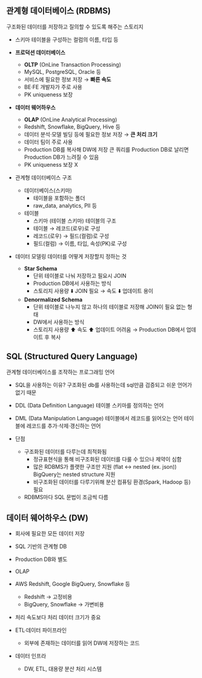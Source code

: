 ## 관계형 데이터베이스 (RDBMS)

구조화된 데이터를 저장하고 질의할 수 있도록 해주는 스토리지

- 스키마
테이블을 구성하는 컬럼의 이름, 타입 등

- **프로덕션 데이터베이스**
    - **OLTP** (OnLine Transaction Processing)
    - MySQL, PostgreSQL, Oracle 등
    - 서비스에 필요한 정보 저장 → **빠른 속도**
    - BE·FE 개발자가 주로 사용
    - PK uniqueness 보장
- **데이터 웨어하우스**
    - **OLAP** (OnLine Analytical Processing)
    - Redshift, Snowflake, BigQuery, Hive 등
    - 데이터 분석·모델 빌딩 등에 필요한 정보 저장 → **큰 처리 크기**
    - 데이터 팀이 주로 사용
    - Production DB를 복사해 DW에 저장
    큰 쿼리를 Production DB로 날리면 Production DB가 느려질 수 있음
    - PK uniqueness 보장 X

- 관계형 데이터베이스 구조
    - 데이터베이스(스키마)
        - 테이블을 포함하는 폴더
        - raw_data, analytics, PII 등
    - 테이블
        - 스키마 (테이블 스키마)
        테이블의 구조
        - 테이블 → 레코드(로우)로 구성
        - 레코드(로우) → 필드(컬럼)로 구성
        - 필드(컬럼) → 이름, 타입, 속성(PK)로 구성

- 데이터 모델링
데이터를 어떻게 저장할지 정하는 것
    - **Star Schema**
        - 단위 테이블로 나눠 저장하고 필요시 JOIN
        - Production DB에서 사용하는 방식
        - 스토리지 사용량 ⬇️
        JOIN 필요 → 속도 ⬇️
        업데이트 용이
    - **Denormalized Schema**
        - 단위 테이블로 나누지 않고 하나의 테이블로 저장해 JOIN이 필요 없는 형태
        - DW에서 사용하는 방식
        - 스토리지 사용량 ⬆️
        속도 ⬆️
        업데이트 어려움 → Production DB에서 업데이트 후 복사

## SQL (Structured Query Language)

관계형 데이터베이스를 조작하는 프로그래밍 언어

- SQL을 사용하는 이유?
구조화된 db를 사용하는데 sql만큼 검증되고 쉬운 언어가 없기 때문

- DDL (Data Definition Language)
테이블 스키마를 정의하는 언어
- DML (Data Manipulation Language)
테이블에서 레코드를 읽어오는 언어
테이블에 레코드를 추가·삭제·갱신하는 언어

- 단점
    - 구조화된 데이터를 다루는데 최적화됨
        - 정규표현식을 통해 비구조화된 데이터를 다룰 수 있으나 제약이 심함
        - 많은 RDBMS가 플랫한 구조만 지원 (flat ↔ nested (ex. json))
        BigQuery는 nested structure 지원
        - 비구조화된 데이터를 다루기위해 분산 컴퓨팅 환경(Spark, Hadoop 등) 필요
    - RDBMS마다 SQL 문법이 조금씩 다름

## 데이터 웨어하우스 (DW)

- 회사에 필요한 모든 데이터 저장
- SQL 기반의 관계형 DB
- Production DB와 별도
- OLAP
- AWS Redshift, Google BigQuery, Snowflake 등
    - Redshift → 고정비용
    - BigQuery, Snowflake → 가변비용
- 처리 속도보다 처리 데이터 크기가 중요

- ETL·데이터 파이프라인
    - 외부에 존재하는 데이터를 읽어 DW에 저장하는 코드

- 데이터 인프라
    - DW, ETL, 대용량 분산 처리 시스템